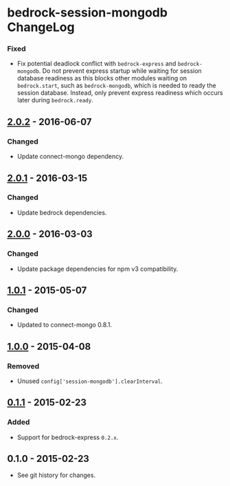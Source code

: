 # bedrock-session-mongodb ChangeLog

### Fixed
- Fix potential deadlock conflict with `bedrock-express` and
  `bedrock-mongodb`. Do not prevent express startup while
  waiting for session database readiness as this blocks other
  modules waiting on `bedrock.start`, such as `bedrock-mongodb`,
  which is needed to ready the session database. Instead, only
  prevent express readiness which occurs later during `bedrock.ready`.

## [2.0.2] - 2016-06-07

### Changed
- Update connect-mongo dependency.

## [2.0.1] - 2016-03-15

### Changed
- Update bedrock dependencies.

## [2.0.0] - 2016-03-03

### Changed
- Update package dependencies for npm v3 compatibility.

## [1.0.1] - 2015-05-07

### Changed
- Updated to connect-mongo 0.8.1.

## [1.0.0] - 2015-04-08

### Removed
- Unused `config['session-mongodb'].clearInterval`.

## [0.1.1] - 2015-02-23

### Added
- Support for bedrock-express `0.2.x`.

## 0.1.0 - 2015-02-23

- See git history for changes.

[Unreleased]: https://github.com/digitalbazaar/bedrock-session-mongodb/compare/2.0.2...HEAD
[2.0.2]: https://github.com/digitalbazaar/bedrock-session-mongodb/compare/2.0.1...2.0.2
[2.0.1]: https://github.com/digitalbazaar/bedrock-session-mongodb/compare/2.0.0...2.0.1
[2.0.0]: https://github.com/digitalbazaar/bedrock-session-mongodb/compare/1.0.1...2.0.0
[1.0.1]: https://github.com/digitalbazaar/bedrock-session-mongodb/compare/1.0.0...1.0.1
[1.0.0]: https://github.com/digitalbazaar/bedrock-session-mongodb/compare/0.1.1...1.0.0
[0.1.1]: https://github.com/digitalbazaar/bedrock-session-mongodb/compare/0.1.0...0.1.1
